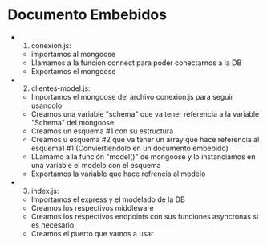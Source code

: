 # Documento Embebidos

- 1) conexion.js:

	- importamos al mongoose
	- Llamamos a la funcion connect para poder conectarnos a la DB
	- Exportamos el mongoose

- 2) clientes-model.js:

	- Importamos el mongoose del archivo conexion.js para seguir usandolo
	- Creamos una variable "schema" que va tener referencia a la variable "Schema" del mongoose
	- Creamos un esquema #1 con su estructura
	- Creamos u esquema #2 que va tener un array que hace referencia al esquema1 #1 (Conviertiendolo en un documento embebido)
	- LLamamo a la función "model()" de mongoose y lo instanciamos en una variable el modelo con el esquema
	- Exportamos la variable que hace refrencia al modelo

- 3) index.js:

	- Importamos el express y el modelado de la DB
	- Creamos los respectivos middleware
	- Creamos los respectivos endpoints con sus funciones asyncronas si es necesario
	- Creamos el puerto que vamos a usar

